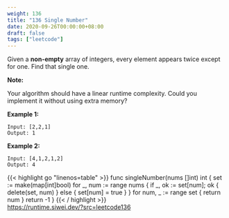 ```yaml
---
weight: 136
title: "136 Single Number"
date: 2020-09-26T00:00:00+08:00
draft: false
tags: ["leetcode"]
---
```


Given a **non-empty** array of integers, every element appears twice except for one. Find that single one.

**Note:**

Your algorithm should have a linear runtime complexity. Could you implement it without using extra memory?

**Example 1:**
```
Input: [2,2,1]
Output: 1
```
**Example 2:**
```
Input: [4,1,2,1,2]
Output: 4
```
<div class="tabs"></div>
<div class="tab-content">
<div id="golang" class="lang">
{{< highlight go "linenos=table" >}}
func singleNumber(nums []int) int {
    set := make(map[int]bool)
    for _, num := range nums {
        if _, ok := set[num]; ok {
            delete(set, num)
        } else {
            set[num] = true
        }
    }
    for num, _ := range set {
        return num
    }
    return -1
}
{{< / highlight >}}
</div>
<div id="runtime" class="lang">
    <div class="code-link">
        <a href="https://runtime.siwei.dev/?src=leetcode136" target="_blank">https://runtime.siwei.dev/?src=leetcode136</a>
    </div>
</div>
</div>
